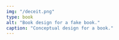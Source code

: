 ```yaml
---
img: "/deceit.png"
type: book
alt: "Book design for a fake book."
caption: "Conceptual design for a book."
---
```

